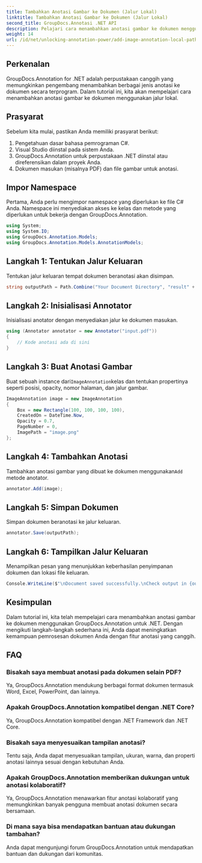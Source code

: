 ```yaml
---
title: Tambahkan Anotasi Gambar ke Dokumen (Jalur Lokal)
linktitle: Tambahkan Anotasi Gambar ke Dokumen (Jalur Lokal)
second_title: GroupDocs.Annotasi .NET API
description: Pelajari cara menambahkan anotasi gambar ke dokumen menggunakan GroupDocs.Annotation untuk .NET. Tingkatkan kemampuan pemrosesan dokumen dengan mudah.
weight: 14
url: /id/net/unlocking-annotation-power/add-image-annotation-local-path/
---
```

## Perkenalan
GroupDocs.Annotation for .NET adalah perpustakaan canggih yang memungkinkan pengembang menambahkan berbagai jenis anotasi ke dokumen secara terprogram. Dalam tutorial ini, kita akan mempelajari cara menambahkan anotasi gambar ke dokumen menggunakan jalur lokal.
## Prasyarat
Sebelum kita mulai, pastikan Anda memiliki prasyarat berikut:
1. Pengetahuan dasar bahasa pemrograman C#.
2. Visual Studio diinstal pada sistem Anda.
3. GroupDocs.Annotation untuk perpustakaan .NET diinstal atau direferensikan dalam proyek Anda.
4. Dokumen masukan (misalnya PDF) dan file gambar untuk anotasi.
## Impor Namespace
Pertama, Anda perlu mengimpor namespace yang diperlukan ke file C# Anda. Namespace ini menyediakan akses ke kelas dan metode yang diperlukan untuk bekerja dengan GroupDocs.Annotation.
```csharp
using System;
using System.IO;
using GroupDocs.Annotation.Models;
using GroupDocs.Annotation.Models.AnnotationModels;
```

## Langkah 1: Tentukan Jalur Keluaran
Tentukan jalur keluaran tempat dokumen beranotasi akan disimpan.
```csharp
string outputPath = Path.Combine("Your Document Directory", "result" + Path.GetExtension("input.pdf"));
```
## Langkah 2: Inisialisasi Annotator
Inisialisasi anotator dengan menyediakan jalur ke dokumen masukan.
```csharp
using (Annotator annotator = new Annotator("input.pdf"))
{
    // Kode anotasi ada di sini
}
```
## Langkah 3: Buat Anotasi Gambar
 Buat sebuah instance dari`ImageAnnotation`kelas dan tentukan propertinya seperti posisi, opacity, nomor halaman, dan jalur gambar.
```csharp
ImageAnnotation image = new ImageAnnotation
{
    Box = new Rectangle(100, 100, 100, 100),
    CreatedOn = DateTime.Now,
    Opacity = 0.7,
    PageNumber = 0,
    ImagePath = "image.png"
};
```
## Langkah 4: Tambahkan Anotasi
 Tambahkan anotasi gambar yang dibuat ke dokumen menggunakan`Add` metode anotator.
```csharp
annotator.Add(image);
```
## Langkah 5: Simpan Dokumen
Simpan dokumen beranotasi ke jalur keluaran.
```csharp
annotator.Save(outputPath);
```
## Langkah 6: Tampilkan Jalur Keluaran
Menampilkan pesan yang menunjukkan keberhasilan penyimpanan dokumen dan lokasi file keluaran.
```csharp
Console.WriteLine($"\nDocument saved successfully.\nCheck output in {outputPath}.");
```

## Kesimpulan
Dalam tutorial ini, kita telah mempelajari cara menambahkan anotasi gambar ke dokumen menggunakan GroupDocs.Annotation untuk .NET. Dengan mengikuti langkah-langkah sederhana ini, Anda dapat meningkatkan kemampuan pemrosesan dokumen Anda dengan fitur anotasi yang canggih.
## FAQ
### Bisakah saya membuat anotasi pada dokumen selain PDF?
Ya, GroupDocs.Annotation mendukung berbagai format dokumen termasuk Word, Excel, PowerPoint, dan lainnya.
### Apakah GroupDocs.Annotation kompatibel dengan .NET Core?
Ya, GroupDocs.Annotation kompatibel dengan .NET Framework dan .NET Core.
### Bisakah saya menyesuaikan tampilan anotasi?
Tentu saja, Anda dapat menyesuaikan tampilan, ukuran, warna, dan properti anotasi lainnya sesuai dengan kebutuhan Anda.
### Apakah GroupDocs.Annotation memberikan dukungan untuk anotasi kolaboratif?
Ya, GroupDocs.Annotation menawarkan fitur anotasi kolaboratif yang memungkinkan banyak pengguna membuat anotasi dokumen secara bersamaan.
### Di mana saya bisa mendapatkan bantuan atau dukungan tambahan?
Anda dapat mengunjungi forum GroupDocs.Annotation untuk mendapatkan bantuan dan dukungan dari komunitas.
